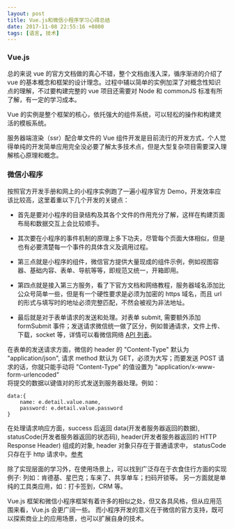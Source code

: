 ```yaml
---
layout: post
title: Vue.js和微信小程序学习心得总结
date: 2017-11-08 22:55:16 +0800
tags: [语言, 技术]
---
```


### Vue.js 
总的来说 vue 的官方文档做的真心不错，整个文档由浅入深，循序渐进的介绍了 vue 的基本概念和框架的设计理念。过程中辅以简单的实例加深了对概念性知识点的理解，不过要构建完整的 vue 项目还需要对 Node 和 commonJS 标准有所了解，有一定的学习成本。

Vue 的实例是整个框架的核心，依托强大的组件系统，可以轻松的操作和构建灵活的模板系统。

服务器端渲染（ssr）配合单文件的 Vue 组件开发是目前流行的开发方式，个人觉得单纯的开发简单应用完全没必要了解太多技术点，但是大型复杂项目需要深入理解核心原理和概念。

### 微信小程序

按照官方开发手册和网上的小程序实例跑了一遍小程序官方 Demo，开发效率应该比较高，这里着重以下几个开发的关键点：

- 首先是要对小程序的目录结构及其各个文件的作用充分了解，这样在构建页面布局和数据交互上会比较顺手。

- 其次要在小程序的事件机制的原理上多下功夫，尽管每个页面大体相似，但是也有必要清楚每一个事件的具体含义及调用过程。

- 第三点就是小程序的组件，微信官方提供大量现成的组件示例，例如视图容器、基础内容、表单、导航等等，即规范又统一，开箱即用。

- 第四点就是接入第三方服务，看了下官方文档和网络教程，服务器域名添加比公众号简单一些，但是有一个硬性要求是必须为加密的 https 域名，而且 url 的形式与填写时的地址必须完整匹配，不然会被视为非法地址。

- 最后就是对于表单请求的发送和处理。对表单 submit, 需要额外添加 formSubmit 事件；发送请求微信统一做了区分，例如普通请求，文件上传、下载，socket 等，详情可以看微信网络 [API 列表](https://mp.weixin.qq.com/debug/wxadoc/dev/api/)。

在表单的发送请求方面，微信的 header 的 "Content-Type" 默认为 "application/json", 请求 method 默认为 GET，必须为大写；而要发送 POST 请求的话，你就只能手动将 "Content-Type" 的值设置为 "application/x-www-form-urlencoded"  
将提交的数据以键值对的形式发送到服务器处理。例如：
        
    data:{ 
        name: e.detail.value.name,
        password: e.detail.value.password 
    }

在处理请求响应方面，success 后返回 data(开发者服务器返回的数据), statusCode(开发者服务器返回的状态码), header(开发者服务器返回的 HTTP Response Header)
组成的对象, header 对象只存在于普通请求中， statusCode 只存在于 http 请求中。[参考](https://mp.weixin.qq.com/debug/wxadoc/dev/api/network-request.html)

除了实现层面的学习外，在使用场景上，可以找到广泛存在于衣食住行方面的实现例子:
列如：肯德基、星巴克；车来了、共享单车；扫码开锁等。
另一方面就是单纯的工具类应用，如：打卡签到，CRM 等。

Vue.js 框架和微信小程序框架有着许多的相似之处，但又各具风格，但从应用范围来看，Vue.js 会更广阔一些。
而小程序开发的意义在于微信的官方支持，既可以探索商业上的应用场景，也可以扩展自身的技术。
